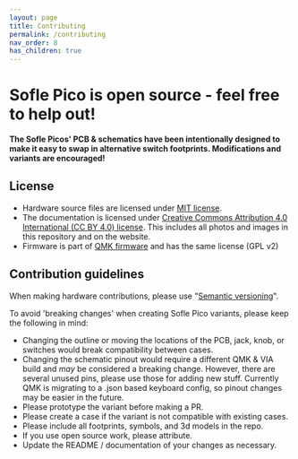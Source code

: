 ```yaml
---
layout: page
title: Contributing
permalink: /contributing
nav_order: 8
has_children: true
---
```


# Sofle Pico is open source - feel free to help out!
**The Sofle Picos' PCB & schematics have been intentionally designed to make it easy to swap in alternative switch footprints. Modifications and variants are encouraged!**

## License
* Hardware source files are licensed under [MIT license](https://github.com/JellyTitan/Sofle-Pico/blob/main/LICENSE).
* The documentation is licensed under [Creative Commons Attribution 4.0 International (CC BY 4.0) license](https://creativecommons.org/licenses/by/4.0/). This includes all photos and images in this repository and on the website.
* Firmware is part of [QMK firmware](https://qmk.fm/) and has the same license (GPL v2)

## Contribution guidelines

When making hardware contributions, please use "[Semantic versioning](https://semver.org/)".

To avoid 'breaking changes' when creating Sofle Pico variants, please keep the following in mind:
- Changing the outline or moving the locations of the PCB, jack, knob, or switches would break compatibility between cases.
- Changing the schematic pinout would require a different QMK & VIA build and _may_ be considered a breaking change. However, there are several unused pins, please use those for adding new stuff. Currently QMK is migrating to a .json based keyboard config, so pinout changes may be easier in the future.
- Please prototype the variant before making a PR.
- Please create a case if the variant is not compatible with existing cases.
- Please include all footprints, symbols, and 3d models in the repo.
- If you use open source work, please attribute.
- Update the README / documentation of your changes as necessary.
